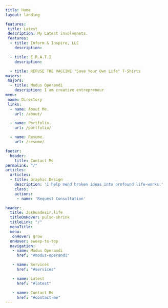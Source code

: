 ```yaml
---
title: Home
layout: landing

features: 
 title: Latest
 description: My Latest involvenets. 
 features: 
  - title: Inform & Inspire, LLC
    description:

  - title: E.R.A.T.I
    description: 

  - title: REFUSE THE VACCINE "Save Your Own Life" T-Shirts
majors: 
 majors: 
  - title: Modus Operandi
    description: I am creative entrepreneur
menu:
 name: Directory
 links:
  - name: About Me.
    url: /about/

  - name: Portfolio.
    url: /portfolio/

  - name: Resume.
    url: /resume/

footer:
  header:
    title: Contact Me
permalink: "/"
articles:
  articles:
  - title: Graphic Design
    description: 'I help mend broken ideas into profound life-works.'
    class: ''
    actions:
     - name: 'Request Consultation'

header:
  title: Joshuadesir.life
  titleOnHover: pulse-shrink
  titleLink: "/"
  menuTitle: 
  menu:
   onHover: grow
  onHover: sweep-to-top
  navigation: 
   - name: Modus Operandi
     href: "#modus-operandi"

   - name: Services
     href: "#services"

   - name: Latest
     href: "#latest"

   - name: Contact Me
     href: "#contact-me"
---
```



